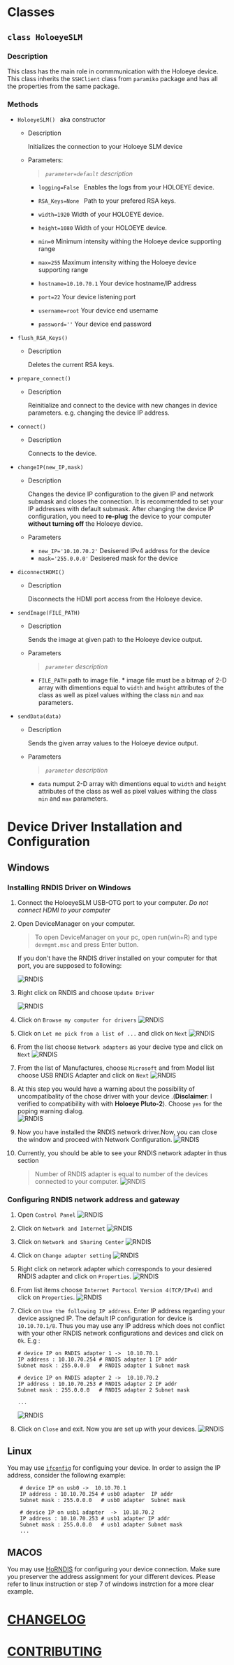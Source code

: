 # Classes
## ```class HoloeyeSLM```
### Description
This class has the main role in commmunication with the Holoeye device. This class inherits the ```SSHClient``` class from ```paramiko``` package and has all the properties from the same package. 
### Methods
* ```HoloeyeSLM() ``` aka constructor
    * Description 

        Initializes the connection to your Holoeye SLM device
    * Parameters: 
        > *```parameter=default```          description*
        * ```logging=False ```      Enables the logs from your HOLOEYE device.

        * ```RSA_Keys=None ```      Path to your prefered RSA keys.  

        * ```width=1920```          Width of your HOLOEYE device.  

        * ```height=1080```         Width of your HOLOEYE device.  

        * ```min=0```               Minimum intensity withing the Holoeye device supporting range  

        * ```max=255```             Maximum intensity withing the Holoeye device supporting range 

        * ```hostname=10.10.70.1``` Your device hostname/IP address 

        * ```port=22```             Your device listening port  

        * ```username=root```       Your device end username

        * ```password=''```         Your device end password 

* ```flush_RSA_Keys()```
    * Description 

        Deletes the current RSA keys.


* ```prepare_connect()```
    * Description 
    
        Reinitialize and connect to the device with new changes in device parameters. e.g. changing the device IP address.

* ```connect()```
    * Description 
    
        Connects to the device.

* ```changeIP(new_IP,mask)```
    * Description
        
        Changes the device IP configuration to the given IP and network submask and closes the connection. It is recommentded to set your IP addresses with default submask. After changing the device IP configuration, you need to **re-plug** the device to your computer **without turning off** the Holoeye device.
    * Parameters
        * ```new_IP='10.10.70.2'``` Desisered IPv4 address for the device
        * ```mask='255.0.0.0'```    Desisered mask for the device

* ```diconnectHDMI()```
    * Description 
    
        Disconnects the HDMI port access from the Holoeye device.

* ```sendImage(FILE_PATH)```
    * Description 
    
        Sends the image at given path to the Holoeye device output.
    * Parameters    
        > *```parameter```          description*
        * ```FILE_PATH```           path to image file. * image file must be a bitmap of 2-D array with dimentions equal to ```width``` and ```height``` attributes of the class as well as pixel values withing the class ```min``` and ```max``` parameters.

* ```sendData(data)```
    * Description 
    
        Sends the given array values to the Holoeye device output.
    * Parameters    
        > *```parameter```          description*
        * ```data```                numput 2-D array with dimentions equal to ```width``` and ```height``` attributes of the class as well as pixel values withing the class ```min``` and ```max``` parameters.
# Device Driver Installation and Configuration
## Windows
### Installing RNDIS Driver on Windows 
1. Connect the HoloeyeSLM USB-OTG port to your computer. *Do not connect HDMI to your computer*
2. Open DeviceManager on your computer. 
    
    > To open DeviceManager on your pc, open run(win+R) and type ```devmgmt.msc``` and press Enter button.
    
    If you don't have the RNDIS driver installed on your computer for that port, you are supposed to following:  
 
    ![RNDIS](https://i.ibb.co/kDqpwzD/RNDIS1.png) 
 
3. Right click on RNDIS and choose ```Update Driver```
    
    ![RNDIS](https://i.ibb.co/SsnBTC2/RNDIS2.png)
4. Click on ```Browse my computer for drivers```
    ![RNDIS](https://i.ibb.co/k6Qd067/RNDIS3.png)
5. Click on ``` Let me pick from a list of ... ``` and click on ``` Next ```
    ![RNDIS](https://i.ibb.co/m4VQkK3/RNDIS4.png)
6. From the list choose ```Network adapters``` as your decive type and click on ``` Next ```
    ![RNDIS](https://i.ibb.co/hsN5Fg7/RNDIS5.png)
7. From the list of Manufactures, choose ``` Microsoft ``` and from Model list choose USB RNDIS Adapter and click on ``` Next ``` 
    ![RNDIS](https://i.ibb.co/TRMx6mm/RNDIS6.png)
8. At this step you would have a warning about the possibility of uncompatibality of the chose driver with your device .(**Disclaimer**: I verified to compatibility with with **Holoeye Pluto-2**). Choose ```yes``` for the poping warning dialog.  
    ![RNDIS](https://i.ibb.co/cQqxc37/RNDIS7.png)
9. Now you have installed the RNDIS network driver.Now, you can close the window and proceed with Network Configuration.
    ![RNDIS](https://i.ibb.co/SdRpPzD/RNDIS8.png)
10. Currently, you should be able to see your RNDIS network adapter in thus section
    > Number of RNDIS adapter is equal to number of the devices connected to your computer.
    ![RNDIS](https://i.ibb.co/kJT4gwm/RNDIS9.png)

### Configuring RNDIS network address and gateway

1. Open ```Control Panel```
    ![RNDIS](https://i.ibb.co/17R33LF/RNDIS10.png)
2. Click on ```Network and Internet```
    ![RNDIS](https://i.ibb.co/pwrNMVG/RNDIS11.png)
3. Click on ```Network and Sharing Center```
    ![RNDIS](https://i.ibb.co/FJggyQG/RNDIS12.png)
4. Click on ```Change adapter setting```
    ![RNDIS](https://i.ibb.co/GFcHz7H/RNDIS13.png)
5. Right click on network adapter which corresponds to your desiered RNDIS adapter and click on ```Properties```.
    ![RNDIS](https://i.ibb.co/BLNQVcR/RNDIS14.png)
6. From list items choose ```Internet Portocol Version 4(TCP/IPv4)``` and click on ```Properties```.
    ![RNDIS](https://i.ibb.co/Gs1b0kH/RNDIS15.png)

7. Click on ```Use the following IP address```. Enter IP address regarding your device assigned IP. The default IP configuration for device is ```10.10.70.1/8```. Thus you may use any IP address which does not conflict with your other RNDIS network configurations and devices and click on ```Ok```. E.g : 
    ``` 
    # device IP on RNDIS adapter 1 ->  10.10.70.1
    IP address : 10.10.70.254 # RNDIS adapter 1 IP addr 
    Subnet mask : 255.0.0.0   # RNDIS adapter 1 Subnet mask 
    
    # device IP on RNDIS adapter 2 ->  10.10.70.2
    IP address : 10.10.70.253 # RNDIS adapter 2 IP addr 
    Subnet mask : 255.0.0.0   # RNDIS adapter 2 Subnet mask 

    ...
    ```
    ![RNDIS](https://i.ibb.co/0yV3smD/RNDIS16.png)
8. Click on ```Close``` and exit. Now you are set up with your devices.
    ![RNDIS](https://i.ibb.co/60PsR7b/RNDIS17.png)

## Linux 
You may use [```ifconfig```](https://man7.org/linux/man-pages/man8/ifconfig.8.html) for configuing your device. In order to assign the IP address, consider the following example: 
``` 
    # device IP on usb0 ->  10.10.70.1
    IP address : 10.10.70.254 # usb0 adapter  IP addr 
    Subnet mask : 255.0.0.0   # usb0 adapter  Subnet mask 
    
    # device IP on usb1 adapter  ->  10.10.70.2
    IP address : 10.10.70.253 # usb1 adapter IP addr 
    Subnet mask : 255.0.0.0   # usb1 adapter Subnet mask 
    ...
```
## MACOS
You may use [HoRNDIS](https://www.joshuawise.com/horndis) for configuring your device connection. Make sure you preserver the address assignment for your different devices. Please refer to linux instruction or step 7 of windows instrction for a more clear example. 


# [CHANGELOG](CHANGELOG.RST)

# [CONTRIBUTING](CONTRIBUTING.RST)